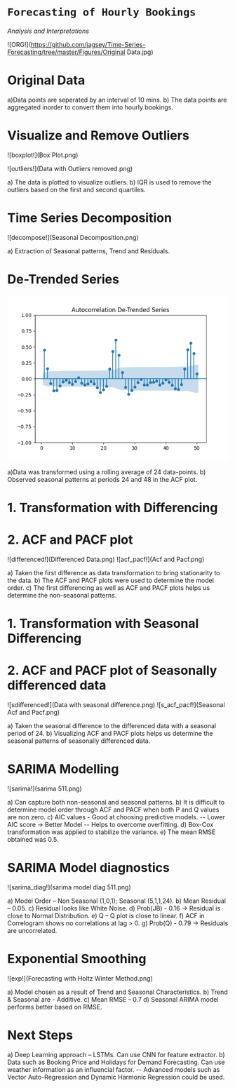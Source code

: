 # **`Forecasting of Hourly Bookings`**

_Analysis and Interpretations_

![ORG!](https://github.com/jagsey/Time-Series-Forecasting/tree/master/Figures/Original Data.jpg)

# Original Data
a)Data points are seperated by an interval of 10 mins.
b) The data points are aggregated inorder to convert them into hourly bookings.

# Visualize and Remove Outliers

![boxplot!](Box Plot.png)

![outliers!](Data with Outliers removed.png)

a) The data is plotted to visualize outliers.
b) IQR is used to remove the outliers based on the first and second quartiles.

# Time Series Decomposition

![decompose!](Seasonal Decomposition.png)

a) Extraction of Seasonal patterns, Trend and Residuals.

# De-Trended Series

![detrend!](ACF_De_Trended.png)

a)Data was transformed using a rolling average of 24 data-points.
b) Observed seasonal patterns at periods 24 and 48 in the ACF plot.

# 1. Transformation with Differencing
# 2. ACF and PACF plot

![differenced!](Differenced Data.png)
![acf_pacf!](Acf and Pacf.png)

a) Taken the first difference as data transformation to bring stationarity to the data.
b) The ACF and PACF plots were used to determine the model order.
c) The first differencing as well as ACF and PACF plots helps us determine the non-seasonal patterns.

# 1. Transformation with Seasonal Differencing
# 2. ACF and PACF plot of Seasonally differenced data

![sdifferenced!](Data with seasonal difference.png)
![s_acf_pacf!](Seasonal Acf and Pacf.png)

a) Taken the seasonal difference to the differenced data with a seasonal period of 24.
b) Visualizing ACF and PACF plots helps us determine the seasonal patterns of seasonally differenced data.

# SARIMA Modelling

![sarima!](sarima 511.png)

a) Can capture both non-seasonal and seasonal patterns.
b) It is difficult to determine model order through ACF and PACF when both P and Q values are non zero.
c) AIC values - Good at choosing predictive models.
    -- Lower AIC score -> Better Model
    -- Helps to overcome overfitting.
d) Box-Cox transformation was applied to stabilize the variance.
e) The mean RMSE obtained was 0.5.

# SARIMA Model diagnostics

![sarima_diag!](sarima model diag 511.png)

a) Model Order – Non Seasonal (1,0,1); Seasonal (5,1,1,24).
b) Mean Residual – 0.05.
c) Residual looks like White Noise.
d) Prob(JB) - 0.16 -> Residual is close to Normal Distribution.
e) Q – Q plot is close to linear.
f) ACF in Correlogram shows no correlations at lag > 0. 
g) Prob(Q) - 0.79 -> Residuals are uncorrelated.

# Exponential Smoothing

![exp!](Forecasting with Holtz Winter Method.png)

a) Model chosen as a result of Trend and Seasonal Characteristics.
b) Trend & Seasonal are - Additive.
c) Mean RMSE - 0.7
d) Seasonal ARIMA model performs better based on RMSE.

# Next Steps

a) Deep Learning approach – LSTMs. Can use CNN for feature extractor.
b) Data such as Booking Price and Holidays for Demand Forecasting.  Can use weather information as an influencial factor.
   -- Advanced models such as Vector Auto-Regression and Dynamic Harmonic Regression could be used.


